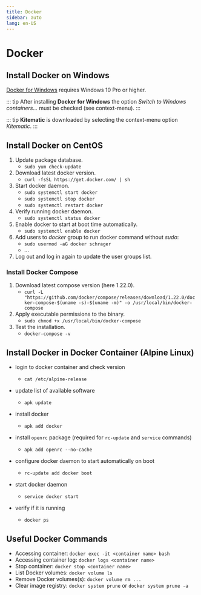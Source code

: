 ```yaml
---
title: Docker
sidebar: auto
lang: en-US
---
```

# Docker

## Install Docker on Windows

[Docker for Windows](https://docs.docker.com/docker-for-windows/install/) requires Windows 10 Pro or higher.

::: tip
After installing **Docker for Windows** the option _Switch to Windows containers..._ must be checked (see context-menu).
:::

::: tip
**Kitematic** is downloaded by selecting the context-menu option _Kitematic_.
:::

## Install Docker on CentOS

1. Update package database.
    * `sudo yum check-update`
1. Download latest docker version.
    * `curl -fsSL https://get.docker.com/ | sh`
1. Start docker daemon.
    * `sudo systemctl start docker`
    * `sudo systemctl stop docker`
    * `sudo systemctl restart docker`
1. Verify running docker daemon.
    * `sudo systemctl status docker`
1. Enable docker to start at boot time automatically.
    * `sudo systemctl enable docker`
1. Add users to _docker_ group to run docker command without _sudo_:
    * `sudo usermod -aG docker schrager`
    * ...
1. Log out and log in again to update the user groups list.

### Install Docker Compose

1. Download latest compose version (here 1.22.0).
    * `curl -L "https://github.com/docker/compose/releases/download/1.22.0/docker-compose-$(uname -s)-$(uname -m)" -o /usr/local/bin/docker-compose`
1. Apply executable permissions to the binary.
    * `sudo chmod +x /usr/local/bin/docker-compose`
1. Test the installation.
    * `docker-compose -v`
  
## Install Docker in Docker Container (Alpine Linux)

* login to docker container and check version
  * `cat /etc/alpine-release`

* update list of available software
  * `apk update`

* install docker
  * `apk add docker`

* install `openrc` package (required for `rc-update` and `service` commands)
  * `apk add openrc --no-cache`

* configure docker daemon to start automatically on boot
  * `rc-update add docker boot`

* start docker daemon
  * `service docker start`

* verify if it is running
  * `docker ps`

## Useful Docker Commands

* Accessing container: `docker exec -it <container name> bash`
* Accessing container log: `docker logs <container name>`
* Stop container: `docker stop <container name>`
* List Docker volumes: `docker volume ls`
* Remove Docker volumes(s): `docker volume rm ...`
* Clear image registry: `docker system prune` or `docker system prune -a`
